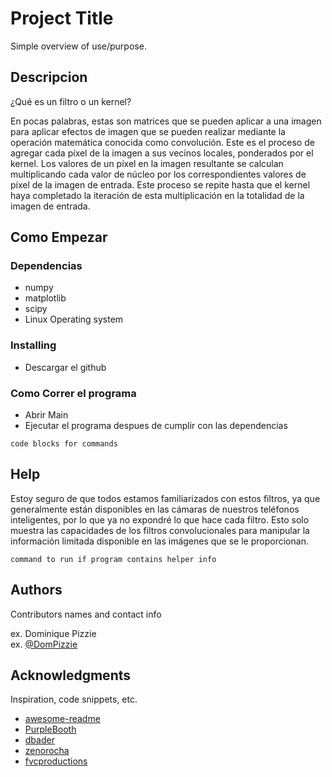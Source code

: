 # Project Title

Simple overview of use/purpose.

## Descripcion

¿Qué es un filtro o un kernel?

En pocas palabras, estas son matrices que se pueden aplicar a una imagen para aplicar efectos de imagen que se pueden realizar mediante la operación matemática conocida como convolución. Este es el proceso de agregar cada píxel de la imagen a sus vecinos locales, ponderados por el kernel.
Los valores de un píxel en la imagen resultante se calculan multiplicando cada valor de núcleo por los correspondientes valores de píxel de la imagen de entrada. Este proceso se repite hasta que el kernel haya completado la iteración de esta multiplicación en la totalidad de la imagen de entrada.

## Como Empezar

### Dependencias

* numpy
* matplotlib
* scipy
* Linux Operating system

### Installing

* Descargar el github


### Como Correr el programa

* Abrir Main
* Ejecutar el programa despues de cumplir con las dependencias
```
code blocks for commands
```

## Help

Estoy seguro de que todos estamos familiarizados con estos filtros, ya que generalmente están disponibles en las cámaras de nuestros teléfonos inteligentes, por lo que ya no expondré lo que hace cada filtro. 
Esto solo muestra las capacidades de los filtros convolucionales para manipular la información limitada disponible en las imágenes que se le proporcionan.
```
command to run if program contains helper info
```

## Authors

Contributors names and contact info

ex. Dominique Pizzie  
ex. [@DomPizzie](https://twitter.com/dompizzie)



## Acknowledgments

Inspiration, code snippets, etc.
* [awesome-readme](https://github.com/matiassingers/awesome-readme)
* [PurpleBooth](https://gist.github.com/PurpleBooth/109311bb0361f32d87a2)
* [dbader](https://github.com/dbader/readme-template)
* [zenorocha](https://gist.github.com/zenorocha/4526327)
* [fvcproductions](https://gist.github.com/fvcproductions/1bfc2d4aecb01a834b46)
